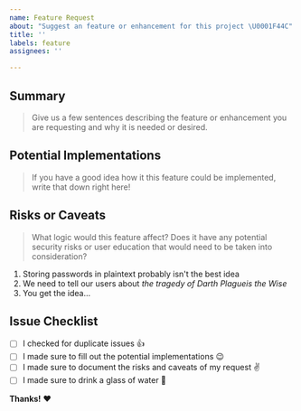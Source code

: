 ```yaml
---
name: Feature Request
about: "Suggest an feature or enhancement for this project \U0001F44C"
title: ''
labels: feature
assignees: ''

---
```


## Summary

> Give us a few sentences describing the feature or enhancement you are requesting and why it is needed or desired.

## Potential Implementations

> If you have a good idea how it this feature could be implemented, write that down right here!

## Risks or Caveats

> What logic would this feature affect? Does it have any potential security risks or user education that would need to be taken into consideration?

1. Storing passwords in plaintext probably isn't the best idea
2. We need to tell our users about *the tragedy of Darth Plagueis the Wise*
3. You get the idea...

## Issue Checklist

- [ ]  I checked for duplicate issues 👍
- [ ]  I made sure to fill out the potential implementations 😉
- [ ]  I made sure to document the risks and caveats of my request ✌️
- [ ]  I made sure to drink a glass of water 🥛

**Thanks!** ❤️
